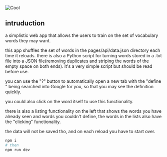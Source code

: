 ![Cool ](https://github.com/Bijan-K/NextJS-Vocabulary-Trainer/assets/80640045/17c4f406-f905-4c44-b7ea-e1de8da036f9)

## intruduction

a simplistic web app that allows the users to train on the set of vocabulary words they may want.

this app shuffles the set of words in the pages/api/data.json directory each time it reloads. there is also a Python script for turning words stored in a .txt file into a JSON file(removing duplicates and striping the words of the empty space on both ends). it's a very simple script but should be read before use.

you can use the "?" button to automatically open a new tab with the "define <word>" being searched into Google for you, so that you may see the definition quickly.

you could also click on the word itself to use this functionality.

there is also a listing functionality on the left that shows the words you have already seen and words you couldn't define, the words in the lists also have the "clicking" functionality.

the data will not be saved tho, and on each reload you have to start over.


```bash
npm i
# then
npm run dev
```
